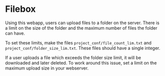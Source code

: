 # Filebox

Using this webapp, users can upload files to a folder on the server. There is a limit on the size of the folder and the maximum number of files the folder can have.

To set these limits, make the files `project_conf/file_count_lim.txt` and `project_conf/folder_size_lim.txt`. These files should have a single integer.

If a user uploads a file which exceeds the folder size limit, it will be downloaded and later deleted. To work around this issue, set a limit on the maximum upload size in your webserver.
